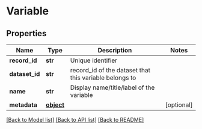 # Variable

## Properties
Name | Type | Description | Notes
------------ | ------------- | ------------- | -------------
**record_id** | **str** | Unique identifier | 
**dataset_id** | **str** | record_id of the dataset that this variable belongs to | 
**name** | **str** | Display name/title/label of the variable | 
**metadata** | [**object**](.md) |  | [optional] 

[[Back to Model list]](../README.md#documentation-for-models) [[Back to API list]](../README.md#documentation-for-api-endpoints) [[Back to README]](../README.md)


